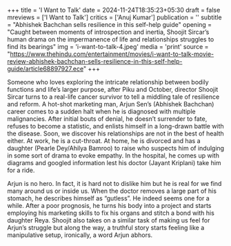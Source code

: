 +++
title = 'I Want to Talk'
date = 2024-11-24T18:35:23+05:30
draft = false
mreviews = ['I Want to Talk']
critics = ['Anuj Kumar']
publication = ''
subtitle = "Abhishek Bachchan sells resilience in this self-help guide"
opening = "Caught between moments of introspection and inertia, Shoojit Sircar’s human drama on the impermanence of life and relationships struggles to find its bearings"
img = 'i-want-to-talk-4.jpeg'
media = 'print'
source = "https://www.thehindu.com/entertainment/movies/i-want-to-talk-movie-review-abhishek-bachchan-sells-resilience-in-this-self-help-guide/article68897927.ece"
+++

Someone who loves exploring the intricate relationship between bodily functions and life’s larger purpose, after Piku and October, director Shoojit Sircar turns to a real-life cancer survivor to tell a middling tale of resilience and reform. A hot-shot marketing man, Arjun Sen’s (Abhishek Bachchan) career comes to a sudden halt when he is diagnosed with multiple malignancies. After initial bouts of denial, he doesn’t surrender to fate, refuses to become a statistic, and enlists himself in a long-drawn battle with the disease. Soon, we discover his relationships are not in the best of health either. At work, he is a cut-throat. At home, he is divorced and has a daughter (Pearle Dey/Ahilya Bamroo) to raise who suspects him of indulging in some sort of drama to evoke empathy. In the hospital, he comes up with diagrams and googled information lest his doctor (Jayant Kriplani) take him for a ride.

Arjun is no hero. In fact, it is hard not to dislike him but he is real for we find many around us or inside us. When the doctor removes a large part of his stomach, he describes himself as “gutless”. He indeed seems one for a while. After a poor prognosis, he turns his body into a project and starts employing his marketing skills to fix his organs and stitch a bond with his daughter Reya. Shoojit also takes on a similar task of making us feel for Arjun’s struggle but along the way, a truthful story starts feeling like a manipulative setup, ironically, a word Arjun abhors.
